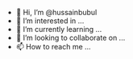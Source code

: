 - 👋 Hi, I’m @hussainbubul
- 👀 I’m interested in ...
- 🌱 I’m currently learning ...
- 💞️ I’m looking to collaborate on ...
- 📫 How to reach me ...

<!---
hussainbubul/hussainbubul is a ✨ special ✨ repository because its `README.md` (this file) appears on your GitHub profile.
You can click the Preview link to take a look at your changes.
--->
